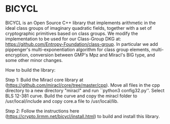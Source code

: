 BICYCL
======

BICYCL is an Open Source C++ library that implements arithmetic in the ideal
class groups of imaginary quadratic fields, together with a set of cryptographic
primitives based on class groups. We modify the implementation to be used for our Class-Group DKG at: https://github.com/Entropy-Foundation/class-group. In particular we add pippenger's multi-exponentiation algorithm for class group elements, multi-encryption, conversion between GMP's Mpz and Miracl's BIG type, and some other minor changes.

How to build the library:

Step 1:
Build the Miracl core library at (https://github.com/miracl/core/tree/master/cpp). Move all files in the cpp directory to a new directory "miracl" and run ``python3 config32.py''. Select BLS 12-381 curve. Build the curve and copy the miracl folder to /usr/local/include and copy core.a file to /usr/local/lib. 

Step 2:
Follow the instructions here (https://crypto.lirmm.net/bicycl/install.html) to build and install this library.
